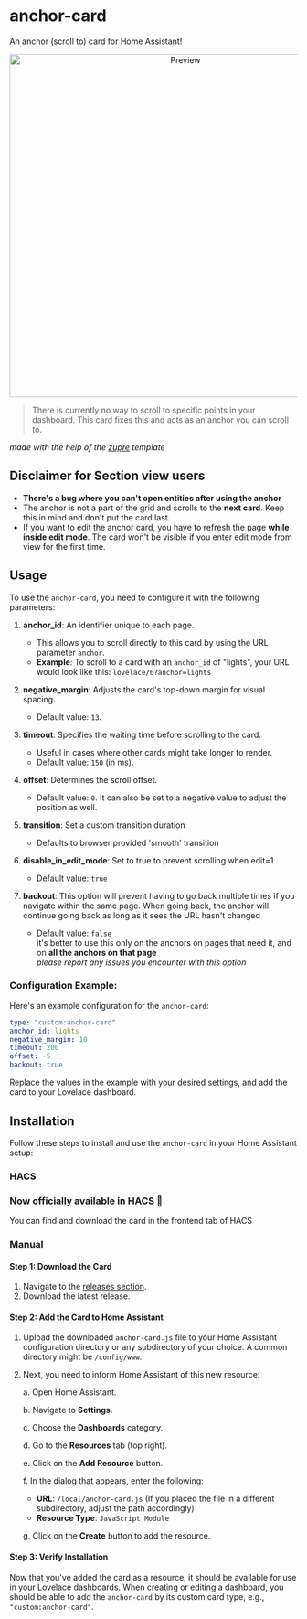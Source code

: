 # anchor-card
An anchor (scroll to) card for Home Assistant!
<p align="center">
  <img src="https://media.giphy.com/media/v1.Y2lkPTc5MGI3NjExaTM1bGhlMWt0aHlhdG4wd3cycGdxY3UzYTlhaG5rbThjMnl2dHRpdCZlcD12MV9pbnRlcm5hbF9naWZfYnlfaWQmY3Q9Zw/kMzSlpnnCpINj6YBMw/giphy.gif" alt="Preview" height="600px">
</p>

> There is currently no way to scroll to specific points in your dashboard. This card fixes this and acts as an anchor you can scroll to.

*made with the help of the [zupre](https://github.com/dangreco/zupre) template*

## Disclaimer for Section view users

- **There's a bug where you can't open entities after using the anchor**
- The anchor is not a part of the grid and scrolls to the **next card**. Keep this in mind and don't put the card last.
- If you want to edit the anchor card, you have to refresh the page **while inside edit mode**. The card won't be visible if you enter edit mode from view for the first time.

## Usage

To use the `anchor-card`, you need to configure it with the following parameters:

1. **anchor_id**: An identifier unique to each page.
   - This allows you to scroll directly to this card by using the URL parameter `anchor`.
   - **Example**: To scroll to a card with an `anchor_id` of "lights", your URL would look like this: `lovelace/0?anchor=lights`

2. **negative_margin**: Adjusts the card's top-down margin for visual spacing.
   - Default value: `13`.

2. **timeout**: Specifies the waiting time before scrolling to the card.
   - Useful in cases where other cards might take longer to render.
   - Default value: `150` (in ms).

2. **offset**: Determines the scroll offset.
   - Default value: `0`. It can also be set to a negative value to adjust the position as well.

2. **transition**: Set a custom transition duration
      - Defaults to browser provided 'smooth' transition

2. **disable_in_edit_mode**: Set to true to prevent scrolling when edit=1
   - Default value: `true`

2. **backout**: This option will prevent having to go back multiple times if you navigate within the same page. When going back, the anchor will continue going back as long as it sees the URL hasn't changed
      - Default value: `false` \
        it's better to use this only on the anchors on pages that need it, and on **all the anchors on that page** \
        *please report any issues you encounter with this option*

### Configuration Example:

Here's an example configuration for the `anchor-card`:

```yaml
type: "custom:anchor-card"
anchor_id: lights
negative_margin: 10
timeout: 200
offset: -5
backout: true
```

Replace the values in the example with your desired settings, and add the card to your Lovelace dashboard.

## Installation

Follow these steps to install and use the `anchor-card` in your Home Assistant setup:

### HACS

### Now officially available in HACS 🎉
You can find and download the card in the frontend tab of HACS

### Manual

#### Step 1: Download the Card

1. Navigate to the [releases section](https://github.com/ShadowAya/anchor-card/releases/latest).
2. Download the latest release.

#### Step 2: Add the Card to Home Assistant

1. Upload the downloaded `anchor-card.js` file to your Home Assistant configuration directory or any subdirectory of your choice. A common directory might be `/config/www`.

2. Next, you need to inform Home Assistant of this new resource:
   
   a. Open Home Assistant.
   
   b. Navigate to **Settings**.
   
   c. Choose the **Dashboards** category.
   
   d. Go to the **Resources** tab (top right).
   
   e. Click on the **Add Resource** button.
   
   f. In the dialog that appears, enter the following:
      - **URL**: `/local/anchor-card.js` (If you placed the file in a different subdirectory, adjust the path accordingly)
      - **Resource Type**: `JavaScript Module`

   g. Click on the **Create** button to add the resource.

#### Step 3: Verify Installation

Now that you've added the card as a resource, it should be available for use in your Lovelace dashboards. When creating or editing a dashboard, you should be able to add the `anchor-card` by its custom card type, e.g., `"custom:anchor-card"`.
